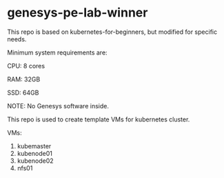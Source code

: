 # genesys-pe-lab-winner

This repo is based on kubernetes-for-beginners, but modified for specific needs.


Minimum system requirements are:

CPU: 8 cores

RAM: 32GB

SSD: 64GB

NOTE: No Genesys software inside. 

This repo is used to create template VMs for kubernetes cluster.


VMs:
  1. kubemaster
  2. kubenode01
  3. kubenode02
  4. nfs01


